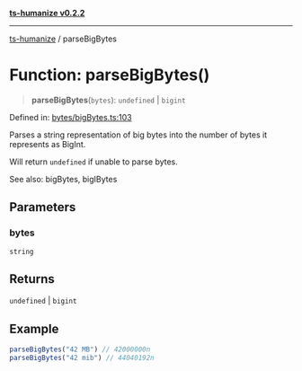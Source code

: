 [**ts-humanize v0.2.2**](../README.md)

***

[ts-humanize](../README.md) / parseBigBytes

# Function: parseBigBytes()

> **parseBigBytes**(`bytes`): `undefined` \| `bigint`

Defined in: [bytes/bigBytes.ts:103](https://github.com/Shiv-SB/ts-humanize/blob/58c6d39c670b3b3862b4035998e27d57f6c37c48/src/bytes/bigBytes.ts#L103)

Parses a string representation of big bytes into the number of bytes it represents as BigInt.

Will return `undefined` if unable to parse bytes.

See also: bigBytes, bigIBytes

## Parameters

### bytes

`string`

## Returns

`undefined` \| `bigint`

## Example

```ts
parseBigBytes("42 MB") // 42000000n
parseBigBytes("42 mib") // 44040192n
```
